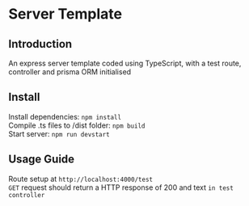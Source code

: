 # Server Template

## Introduction

An express server template coded using TypeScript, with a test route, controller and prisma ORM initialised

## Install

Install dependencies: <code>npm install</code>\
Compile .ts files to /dist folder: <code>npm build</code>\
Start server: <code>npm run devstart</code>

## Usage Guide

Route setup at `http://localhost:4000/test`\
``GET`` request should return a HTTP response of 200 and text ``in test controller``
